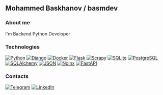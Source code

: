 ## Mohammed Baskhanov / basmdev

### About me
I'm Backend Python Developer

### Technologies

[![Python](https://img.shields.io/badge/Python-FFDF5B?style-for-the-badge&logo=python)](https://www.python.org/)
[![Django](https://img.shields.io/badge/Django-0C4B33?style-for-the-badge&logo=django)](https://www.djangoproject.com/)
[![Docker](https://img.shields.io/badge/Docker-00084D?style-for-the-badge&logo=docker)](https://www.docker.com/)
[![Flask](https://img.shields.io/badge/Flask-3CAABF?style-for-the-badge&logo=flask)](https://flask.palletsprojects.com/)
[![Scrapy](https://img.shields.io/badge/Scrapy-60A839?style-for-the-badge&logo=scrapy&logoColor=383838)](https://scrapy.org/)
[![SQLite](https://img.shields.io/badge/SQLite-044A64?style-for-the-badge&logo=sqlite)](https://sqlite.org/)
[![PostgreSQL](https://img.shields.io/badge/PostgreSQL-336790?style-for-the-badge&logo=postgresql&logoColor=FFFFFF)](https://www.postgresql.org/)
[![SQLAlchemy](https://img.shields.io/badge/SQLAlchemy-778877?style-for-the-badge&logo=sqlalchemy)](https://www.sqlalchemy.org/)
[![JSON](https://img.shields.io/badge/JSON-3C3C3C?style-for-the-badge&logo=json)](https://www.json.org/)
[![Nginx](https://img.shields.io/badge/Nginx-009900?style-for-the-badge&logo=nginx)](https://nginx.org/)
[![FastAPI](https://img.shields.io/badge/FastAPI-3C3C3C?style-for-the-badge&logo=fastapi)](https://fastapi.tiangolo.com/)

### Contacts

[![Telegram](https://img.shields.io/badge/Telegram-3C3C3C?style-for-the-badge&logo=telegram)](https://t.me/basmdev)
[![LinkedIn](https://img.shields.io/badge/LinkedIn-3C3C3C?style-for-the-badge&logo=linkedin)](https://www.linkedin.com/in/basmdev/)
